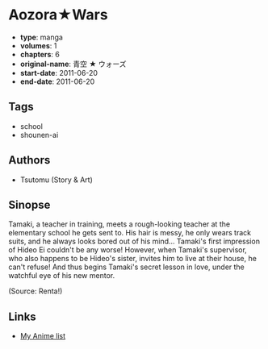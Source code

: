 # Aozora★Wars

-   **type**: manga
-   **volumes**: 1
-   **chapters**: 6
-   **original-name**: 青空 ★ ウォーズ
-   **start-date**: 2011-06-20
-   **end-date**: 2011-06-20

## Tags

-   school
-   shounen-ai

## Authors

-   Tsutomu (Story & Art)

## Sinopse

Tamaki, a teacher in training, meets a rough-looking teacher at the elementary school he gets sent to. His hair is messy, he only wears track suits, and he always looks bored out of his mind... Tamaki's first impression of Hideo Ei couldn't be any worse! However, when Tamaki's supervisor, who also happens to be Hideo's sister, invites him to live at their house, he can't refuse! And thus begins Tamaki's secret lesson in love, under the watchful eye of his new mentor.

(Source: Renta!)

## Links

-   [My Anime list](https://myanimelist.net/manga/129695/Aozora%E2%98%85Wars)
